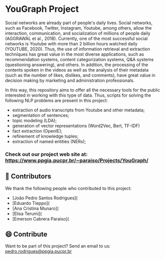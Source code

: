 # YouGraph Project

Social networks are already part of people's daily lives. Social networks, such as Facebook, Twitter, Instagram, Youtube, among others, allow the interaction, communication, and socialization of millions of people daily (AGGRAWAL et al., 2018). Currently, one of the most successful social networks is Youtube with more than 2 billion hours watched daily (YOUTUBE, 2020). Thus, the use of information retrieval and extraction techniques has great value in the most diverse applications, such as recommendation systems, content categorization systems, Q&A systems (questioning answering), and others. In addition, the processing of the contents spoken in the videos as well as the analysis of their metadata (such as the number of likes, dislikes, and comments), have great value in decision making by marketing and administration professionals.

In this way, this repository aims to offer all the necessary tools for the public interested in working with this type of data. Thus, scripts for solving the following NLP problems are present in this project:

* extraction of audio transcripts from Youtube and other metadata;
* segmentation of sentences;
* topic modeling (LDA);
* generation of vector representations (Word2Vec, Bert, TF-IDF)
* fact extraction (OpenIE);
* refinement of knowledge tuples;
* extraction of named entities (NERs);


### Check out our project web site at: https://www.ppgia.pucpr.br/~paraiso/Projects/YouGraph/

## 🤝 Contributors

We thank the following people who contributed to this project:

 - [João Pedro Santos Rodrigues](
 - [Eduardo Tieppo](
 - [Ana Cristina Munaro](
 - [Elisa Terumi](
 - [Emerson Cabrera Paraiso](


## 😄 Contribute

Want to be part of this project? Send an email to us: pedro.rodrigues@ppgia.pucpr.br
